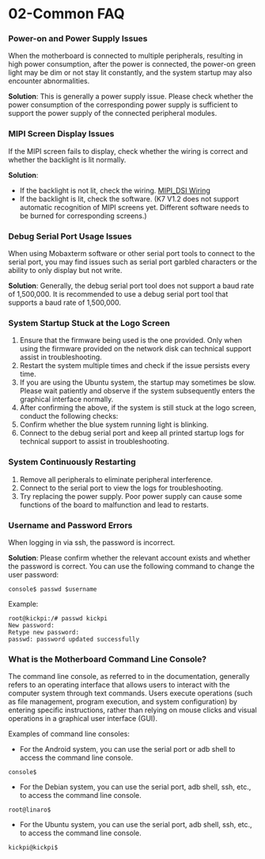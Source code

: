 # 02-Common FAQ

### Power-on and Power Supply Issues
When the motherboard is connected to multiple peripherals, resulting in high power consumption, after the power is connected, the power-on green light may be dim or not stay lit constantly, and the system startup may also encounter abnormalities.

**Solution**: This is generally a power supply issue. Please check whether the power consumption of the corresponding power supply is sufficient to support the power supply of the connected peripheral modules.

### MIPI Screen Display Issues
If the MIPI screen fails to display, check whether the wiring is correct and whether the backlight is lit normally.

**Solution**:
- If the backlight is not lit, check the wiring. [MIPI_DSI Wiring](#MIPIDSI)
- If the backlight is lit, check the software. (K7 V1.2 does not support automatic recognition of MIPI screens yet. Different software needs to be burned for corresponding screens.)

### Debug Serial Port Usage Issues
When using Mobaxterm software or other serial port tools to connect to the serial port, you may find issues such as serial port garbled characters or the ability to only display but not write.

**Solution**: Generally, the debug serial port tool does not support a baud rate of 1,500,000. It is recommended to use a debug serial port tool that supports a baud rate of 1,500,000.

### System Startup Stuck at the Logo Screen
1. Ensure that the firmware being used is the one provided. Only when using the firmware provided on the network disk can technical support assist in troubleshooting.
2. Restart the system multiple times and check if the issue persists every time.
3. If you are using the Ubuntu system, the startup may sometimes be slow. Please wait patiently and observe if the system subsequently enters the graphical interface normally.
4. After confirming the above, if the system is still stuck at the logo screen, conduct the following checks:
5. Confirm whether the blue system running light is blinking.
6. Connect to the debug serial port and keep all printed startup logs for technical support to assist in troubleshooting.

### System Continuously Restarting
1. Remove all peripherals to eliminate peripheral interference.
2. Connect to the serial port to view the logs for troubleshooting.
3. Try replacing the power supply. Poor power supply can cause some functions of the board to malfunction and lead to restarts.

### Username and Password Errors
When logging in via ssh, the password is incorrect.

**Solution**: Please confirm whether the relevant account exists and whether the password is correct. You can use the following command to change the user password:

```
console$ passwd $username
```

Example:

```
root@kickpi:/# passwd kickpi
New password:
Retype new password:
passwd: password updated successfully
```

### What is the Motherboard Command Line Console? <a id="console_readme"> </a>
The command line console, as referred to in the documentation, generally refers to an operating interface that allows users to interact with the computer system through text commands. Users execute operations (such as file management, program execution, and system configuration) by entering specific instructions, rather than relying on mouse clicks and visual operations in a graphical user interface (GUI).

Examples of command line consoles:
- For the Android system, you can use the serial port or adb shell to access the command line console.

```
console$
```
- For the Debian system, you can use the serial port, adb shell, ssh, etc., to access the command line console.

```
root@linaro$
```
- For the Ubuntu system, you can use the serial port, adb shell, ssh, etc., to access the command line console.

```
kickpi@kickpi$
```

